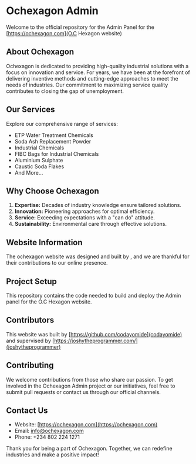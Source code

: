 # Ochexagon Admin

Welcome to the official repository for the Admin Panel for the [https://ochexagon.com](O.C Hexagon website)

## About Ochexagon

Ochexagon is dedicated to providing high-quality industrial solutions with a focus on innovation and service. For years, we have been at the forefront of delivering inventive methods and cutting-edge approaches to meet the needs of industries. Our commitment to maximizing service quality contributes to closing the gap of unemployment.

## Our Services

Explore our comprehensive range of services:

- ETP Water Treatment Chemicals
- Soda Ash Replacement Powder
- Industrial Chemicals
- FIBC Bags for Industrial Chemicals
- Aluminium Sulphate
- Caustic Soda Flakes
- And More...

## Why Choose Ochexagon

1. **Expertise:** Decades of industry knowledge ensure tailored solutions.
2. **Innovation:** Pioneering approaches for optimal efficiency.
3. **Service:** Exceeding expectations with a "can do" attitude.
4. **Sustainability:** Environmental care through effective solutions.

## Website Information

The ochexagon website was designed and built by         , and we are thankful for their contributions to our online presence.

## Project Setup

This repository contains the code needed to build and deploy the Admin panel for the O.C Hexagon website.

## Contributors

This website was built by [https://github.com/codayomide](codayomide) and supervised by [https://joshytheprogrammer.com/](joshytheprogrammer)

## Contributing

We welcome contributions from those who share our passion. To get involved in the Ochexagon Admin project or our initiatives, feel free to submit pull requests or contact us through our official channels.

## Contact Us

- Website: [https://ochexagon.com](https://ochexagon.com)
- Email: info@ochexagon.com
- Phone: +234 802 224 1271

Thank you for being a part of Ochexagon. Together, we can redefine industries and make a positive impact!
